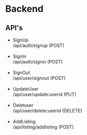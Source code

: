 # Backend

## API's

<ul>

<li>SignUp</li>
/api/auth/signup (POST)<br/><br/>
<li>SignIn</li>
/api/auth/signin (POST)<br/><br/>
<li>SignOut</li>
/api/user/signout (POST)<br/><br/>
<li>UpdateUser</li>
/api/user/update:userid (PUT)<br/><br/>
<li>Deletuser</li>
/api/user/delete:userid (DELETE)<br/><br/>
<li>AddListing</li>
/api/listing/addlisting (POST)<br/><br/>
</ul>
